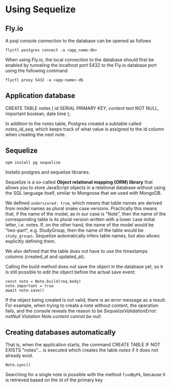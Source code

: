# Using Sequelize

## Fly.io

A psql console connection to the database can be opened as follows

    flyctl postgres connect -a <app_name-db>

When using Fly.io, the local connection to the database should first be enabled by tunneling the localhost port 5432 to the Fly.io database port using the following command

    flyctl proxy 5432 -a <app-name>-db

## Application database

CREATE TABLE notes (
id SERIAL PRIMARY KEY,
content text NOT NULL,
important boolean,
date time
);

In addition to the notes table, Postgres created a subtable called _notes_id_seq_, which keeps track of what value is assigned to the id column when creating the next note.

## Sequelize

    npm install pg sequelize

Installs postgres and sequelize libraries.

Sequelize is a so-called **Object relational mapping (ORM) library** that allows you to store JavaScript objects in a relational database without using the SQL language itself, similar to Mongoose that we used with MongoDB.

We defined `underscored: true`, which means that table names are derived from model names as plural snake case versions. Practically this means that, if the name of the model, as in our case is "Note", then the name of the corresponding table is its plural version written with a lower case initial letter, i.e. notes. If, on the other hand, the name of the model would be "two-part", e.g. StudyGroup, then the name of the table would be `study_groups`. Sequelize automatically infers table names, but also allows explicitly defining them.

We also defined that the table does not have to use the timestamps columns (created_at and updated_at).

Calling the build method does not save the object in the database yet, so it is still possible to edit the object before the actual save event:

    const note = Note.build(req.body)
    note.important = true
    await note.save()

If the object being created is not valid, there is an error message as a result. For example, when trying to create a note without content, the operation fails, and the console reveals the reason to be _SequelizeValidationError: notNull Violation Note.content cannot be null:_

## Creating databases automatically

That is, when the application starts, the command CREATE TABLE IF NOT EXISTS "notes"... is executed which creates the table _notes_ if it does not already exist.

    Note.sync()

Searching for a single note is possible with the method `findByPk`, because it is retrieved based on the id of the primary key

